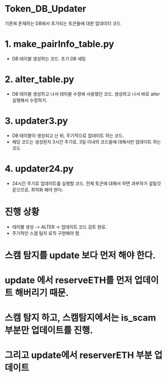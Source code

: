 # Token_DB_Updater
기존에 존재하는 DB에서 추가되는 토큰들에 대한 업데이터 코드

# 1. make_pairInfo_table.py
- DB 테이블 생성하는 코드. 초기 DB 세팅

# 2. alter_table.py
- DB 테이블 생성하고 나서 테이블 수정에 사용했던 코드. 생성하고 나서 바로 alter 실행해서 수정하기.

# 3. updater3.py
- DB 테이블이 생성되고 난 뒤, 주기적으로 업데이트 하는 코드.
- 해당 코드는 생성된지 3시간 주기로, 3일 이내의 코드들에 대해서만 업데이트 하는 코드

# 4. updater24.py
- 24시간 주기로 업데이트를 실행할 코드. 전체 토큰에 대해서 하면 과부하가 걸릴것 같으므로, 최적화 해야 한다.

# 진행 상황
- 테이블 생성 -> ALTER -> 업데이트 코드 검토 완료. 
- 주기적인 스캠 탐지 로직 구현해야 함.


# 스캠 탐지를 update 보다 먼저 해야 한다.
# update 에서 reserveETH를 먼저 업데이트 해버리기 때문.
# 스캠 탐지 하고, 스캠탐지에서는 is_scam부분만 업데이트를 진행.
# 그리고 update에서 reserverETH 부분 업데이트